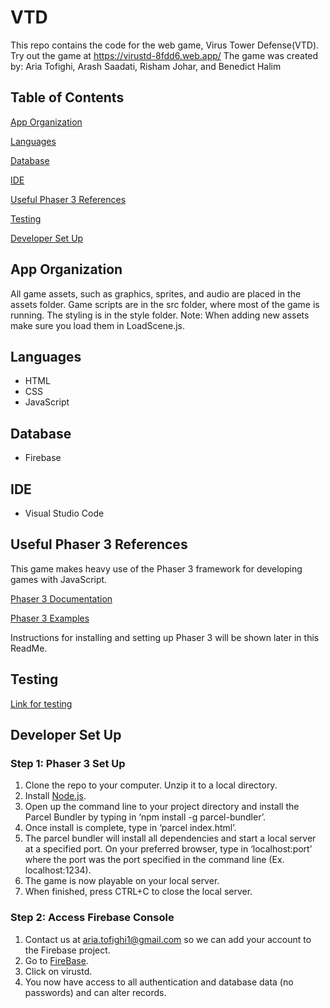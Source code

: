 # VTD
This repo contains the code for the web game, Virus Tower Defense(VTD).
Try out the game at https://virustd-8fdd6.web.app/
The game was created by: Aria Tofighi, Arash Saadati, Risham Johar, and Benedict Halim

## Table of Contents
[App Organization](#app-organization)

[Languages](#languages)

[Database](#database)

[IDE](#ide)

[Useful Phaser 3 References](#useful-phaser-3-references)

[Testing](#testing)

[Developer Set Up](#developer-set-up)

## App Organization
All game assets, such as graphics, sprites, and audio are placed in the assets folder. Game scripts are in the src folder, where most of the game is running. The styling is in the style folder.
Note: When adding new assets make sure you load them in LoadScene.js.

## Languages
- HTML
- CSS
- JavaScript

## Database
- Firebase

## IDE
- Visual Studio Code

## Useful Phaser 3 References
This game makes heavy use of the Phaser 3 framework for developing games with JavaScript. 

[Phaser 3 Documentation](https://photonstorm.github.io/phaser3-docs/)

[Phaser 3 Examples](https://phaser.io/examples)

Instructions for installing and setting up Phaser 3 will be shown later in this ReadMe.

## Testing
[Link for testing](https://docs.google.com/spreadsheets/d/1NfdKi5wn2WfzfoM7Qvr7vsorEk-WN5nNjkvlAoS7Lok/edit#gid=394496370)

## Developer Set Up
### Step 1: Phaser 3 Set Up
1. Clone the repo to your computer. Unzip it to a local directory.
2. Install [Node.js](https://nodejs.org/en/).
3. Open up the command line to your project directory and install the Parcel Bundler by typing in ‘npm install -g parcel-bundler’. 
4. Once install is complete, type in ‘parcel index.html’. 
5. The parcel bundler will install all dependencies and start a local server at a specified port. On your preferred browser, type in ‘localhost:port’ where the port was the port specified in the command line (Ex. localhost:1234).
6. The game is now playable on your local server.
7. When finished, press CTRL+C to close the local server.
### Step 2: Access Firebase Console
1. Contact us at aria.tofighi1@gmail.com so we can add your account to the Firebase project.
2. Go to [FireBase](https://console.firebase.google.com/).
3. Click on virustd.
4. You now have access to all authentication and database data (no passwords) and can alter records.
